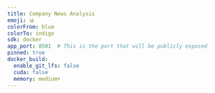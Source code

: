```yaml
---
title: Company News Analysis
emoji: 📊
colorFrom: blue
colorTo: indigo
sdk: docker
app_port: 8501  # This is the port that will be publicly exposed
pinned: true
docker_build:
  enable_git_lfs: false
  cuda: false
  memory: medium+
---
```

